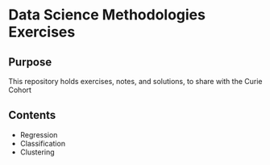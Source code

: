 # Data Science Methodologies Exercises

## Purpose

This repository holds exercises, notes, and solutions, to share with the Curie Cohort

## Contents
- Regression
- Classification
- Clustering

